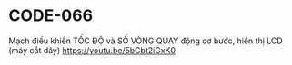 # CODE-066
Mạch điều khiển TỐC ĐỘ và SỐ VÒNG QUAY động cơ bước, hiển thị LCD (máy cắt dây) https://youtu.be/5bCbt2iGxK0
